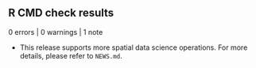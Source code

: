 ## R CMD check results

0 errors | 0 warnings | 1 note

* This release supports more spatial data science operations. For more details, please refer to `NEWS.md`.

